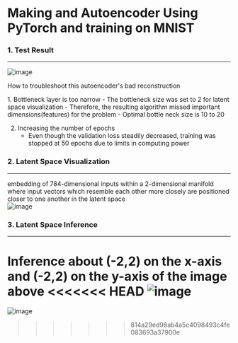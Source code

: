 # Making and Autoencoder Using PyTorch and training on MNIST
### 1. Test Result  
---
![image](https://user-images.githubusercontent.com/90584177/183294244-61d7b820-24de-4cf1-8eff-de5a94fb7c6d.png)

<p class="callout info">How to troubleshoot this autoencoder's bad reconstruction</p>
1. Bottleneck layer is too narrow
   - The bottleneck size was set to 2 for latent space visualization
   - Therefore, the resulting algorithm missed important dimensions(features) for the problem
   - Optimal bottle neck size is 10 to 20

2. Increasing the number of epochs
   - Even though the validation loss steadily decreased, training was stopped at 50 epochs due to limits in computing power


### 2. Latent Space Visualization 
---
embedding of 784-dimensional inputs within a 2-dimensional manifold   
where input vectors which resemble each other more closely are positioned closer to one another in the latent space  
![image](https://user-images.githubusercontent.com/90584177/183295267-7ab177fd-6354-4613-bdc2-f4d40e79febe.png)


### 3. Latent Space Inference
---
Inference about (-2,2) on the x-axis and (-2,2) on the y-axis of the image above
<<<<<<< HEAD
![image](https://user-images.githubusercontent.com/90584177/183295550-5f7c6869-70e5-49aa-921d-2fcdfa500826.png)
=======
![image](https://user-images.githubusercontent.com/90584177/183295550-5f7c6869-70e5-49aa-921d-2fcdfa500826.png)
>>>>>>> 814a29ed98ab4a5c4098493c4fe083693a37900e
